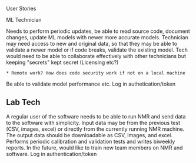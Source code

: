 User Stories

ML Technician 

Needs to perform periodic updates, be able to read source code, document changes, update ML models with newer more accurate models.
Technician may need access to new and original data, so that they may be able to validate a newer model or if code breaks, validate the existing model.
Tech would need to be able to collaborate effectively with other technicians but keeping "secrets" kept secret (Licensing etc?)

	* Remote work? How does code security work if not on a local machine

Be able to validate model performance etc.
Log in authetication/token

Lab Tech
---------
A regular user of the software needs to be able to run NMR and send data to the software with simplicity. Input data may be from the previous test (CSV, images, excel) or directly from the currently running NMR machine. The output data should be downloadable as CSV, Images, and excel.  Performs periodic calibration and validation tests and writes biweekly reports. In the future, would like to train new team members on NMR and software. 
Log in authentication/token 
